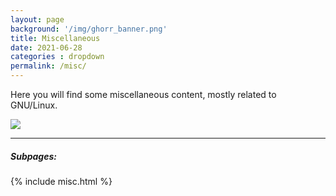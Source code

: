 ```yaml
---
layout: page
background: '/img/ghorr_banner.png'
title: Miscellaneous
date: 2021-06-28
categories : dropdown
permalink: /misc/
---
```


Here you will find some miscellaneous content, mostly related to GNU/Linux.

![](../img/misc/linux-tux-born-2-frag.jpg)

____________________________________

##### Subpages:

<p></p>
{% include misc.html %}
